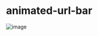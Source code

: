 # animated-url-bar

![image](https://github.com/baradatipu/animated-url-bar/assets/66347932/d46ac535-afe6-4ad3-a349-c29dc29bda32)

